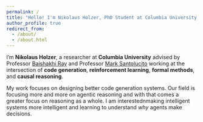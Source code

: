 ```yaml
---
permalink: /
title: "Hello! I'm Nikolaus Holzer, PhD Student at Columbia University and AI researcher!"
author_profile: true
redirect_from: 
  - /about/
  - /about.html
---
```


I’m **Nikolaus Holzer**, a researcher at **Columbia University**  advised by Professor [Baishakhi Ray](https://www.rayb.info) and Professor [Mark Santolucito](https://www.marksantolucito.com/index.html) working at the intersection of **code generation**, **reinforcement learning**, **formal methods**, and **causal reasoning**.

My work focuses on designing better code generation systems. Our field is focusing more and more on agentic reasoning and with that comes a greater focus on reasoning as a whole. I am interestednmaking intelligent systems more intelligent and learning to understand *why* agents make decisions.
